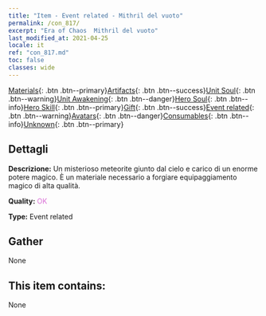 ```yaml
---
title: "Item - Event related - Mithril del vuoto"
permalink: /con_817/
excerpt: "Era of Chaos  Mithril del vuoto"
last_modified_at: 2021-04-25
locale: it
ref: "con_817.md"
toc: false
classes: wide
---
```

 [Materials](/ItemsIT/){: .btn .btn--primary}[Artifacts](/ItemsIT/Artifacts/){: .btn .btn--success}[Unit Soul](/ItemsIT/UnitSoul/){: .btn .btn--warning}[Unit Awakening](/ItemsIT/UnitAwakening/){: .btn .btn--danger}[Hero Soul](/ItemsIT/HeroSoul/){: .btn .btn--info}[Hero Skill](/ItemsIT/HeroSkill/){: .btn .btn--primary}[Gift](/ItemsIT/Gift/){: .btn .btn--success}[Event related](/ItemsIT/Events/){: .btn .btn--warning}[Avatars](/ItemsIT/Avatars/){: .btn .btn--danger}[Consumables](/ItemsIT/Consumables/){: .btn .btn--info}[Unknown](/ItemsIT/Unknown/){: .btn .btn--primary}

## Dettagli
 **Descrizione:** Un misterioso meteorite giunto dal cielo e carico di un enorme potere magico. È un materiale necessario a forgiare equipaggiamento magico di alta qualità.

 **Quality:** <span style="color: #DA70D6">OK</span>

 **Type:** Event related

## Gather

  None

## This item contains:

  None

